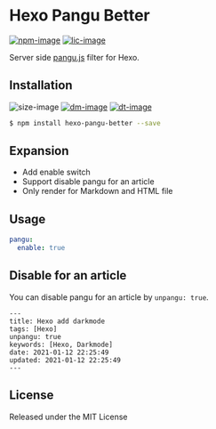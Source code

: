 # Hexo Pangu Better

[![npm-image]][npm-url]
[![lic-image]](LICENSE)

Server side [pangu.js](https://github.com/vinta/pangu.js) filter for Hexo.

## Installation

![size-image]
[![dm-image]][npm-url]
[![dt-image]][npm-url]

```bash
$ npm install hexo-pangu-better --save
```

## Expansion

- Add enable switch
- Support disable pangu for an article
- Only render for Markdown and HTML file

## Usage

``` yml
pangu:
  enable: true
```

## Disable for an article

You can disable pangu for an article by `unpangu: true`.

```
---
title: Hexo add darkmode
tags: [Hexo]
unpangu: true
keywords: [Hexo, Darkmode]
date: 2021-01-12 22:25:49
updated: 2021-01-12 22:25:49
---
```

## License

Released under the MIT License

[npm-url]: https://www.npmjs.com/package/hexo-pangu-better
[npm-image]: https://img.shields.io/npm/v/hexo-pangu-better?style=flat-square
[lic-image]: https://img.shields.io/npm/l/hexo-pangu-better?style=flat-square
[dm-image]: https://img.shields.io/npm/dm/hexo-pangu-better?style=flat-square
[dt-image]: https://img.shields.io/npm/dt/hexo-pangu-better?style=flat-square
[size-image]: https://img.shields.io/github/languages/code-size/rqh656418510/hexo-pangu-better?style=flat-square
